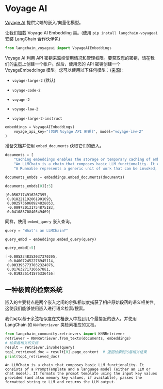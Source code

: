 # Voyage AI

[Voyage AI](https://www.voyageai.com/) 提供尖端的嵌入/向量化模型。

让我们加载 Voyage AI Embedding 类。(使用 `pip install langchain-voyageai` 安装 LangChain 合作伙伴包)

```python
from langchain_voyageai import VoyageAIEmbeddings
```

Voyage AI 利用 API 密钥来监控使用情况和管理权限。要获取您的密钥，请在我们的[主页](https://www.voyageai.com)上创建一个帐户。然后，使用您的 API 密钥创建一个 VoyageEmbeddings 模型。您可以使用以下任何模型：([来源](https://docs.voyageai.com/docs/embeddings)):

- `voyage-large-2` (默认)

- `voyage-code-2`

- `voyage-2`

- `voyage-law-2`

- `voyage-large-2-instruct`

```python
embeddings = VoyageAIEmbeddings(
    voyage_api_key="[您的 Voyage API 密钥]", model="voyage-law-2"
)
```

准备文档并使用 `embed_documents` 获取它们的嵌入。

```python
documents = [
    "Caching embeddings enables the storage or temporary caching of embeddings, eliminating the necessity to recompute them each time.",
    "An LLMChain is a chain that composes basic LLM functionality. It consists of a PromptTemplate and a language model (either an LLM or chat model). It formats the prompt template using the input key values provided (and also memory key values, if available), passes the formatted string to LLM and returns the LLM output.",
    "A Runnable represents a generic unit of work that can be invoked, batched, streamed, and/or transformed.",
```

```python
documents_embds = embeddings.embed_documents(documents)
```

```python
documents_embds[0][:5]
```

```output
[0.0562174916267395,
 0.018221192061901093,
 0.0025736060924828053,
 -0.009720131754875183,
 0.04108370840549469]
```

同样，使用 `embed_query` 嵌入查询。

```python
query = "What's an LLMChain?"
```

```python
query_embd = embeddings.embed_query(query)
```

```python
query_embd[:5]
```

```output
[-0.0052348352037370205,
 -0.040072452276945114,
 0.0033957737032324076,
 0.01763271726667881,
 -0.019235141575336456]
```

## 一种极简的检索系统

嵌入的主要特点是两个嵌入之间的余弦相似度捕获了相应原始段落的语义相关性。这使我们能够使用嵌入进行语义检索/搜索。

我们可以基于余弦相似度在文档嵌入中找到几个最接近的嵌入，并使用 LangChain 的 `KNNRetriever` 类检索相应的文档。

```python
from langchain_community.retrievers import KNNRetriever
retriever = KNNRetriever.from_texts(documents, embeddings)
# 检索最相关的文档
result = retriever.invoke(query)
top1_retrieved_doc = result[0].page_content  # 返回检索到的最相关结果
print(top1_retrieved_doc)
```

```output
An LLMChain is a chain that composes basic LLM functionality. It consists of a PromptTemplate and a language model (either an LLM or chat model). It formats the prompt template using the input key values provided (and also memory key values, if available), passes the formatted string to LLM and returns the LLM output.
```